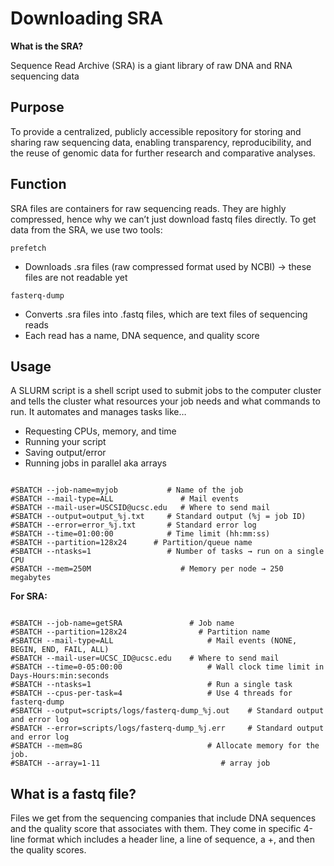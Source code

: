 # Downloading SRA 
**What is the SRA?**

Sequence Read Archive (SRA) is a giant library of raw DNA and RNA sequencing data

## Purpose
To provide a centralized, publicly accessible repository for storing and sharing raw sequencing data, enabling transparency, reproducibility, and the reuse of genomic data for further research and comparative analyses.

## Function
SRA files are containers for raw sequencing reads. They are highly compressed, hence why we can’t just download fastq files directly. To get data from the SRA, we use two tools:  

`prefetch`
- Downloads .sra files (raw compressed format used by NCBI) → these files are not readable yet

`fasterq-dump`
- Converts .sra files into .fastq files, which are text files of sequencing reads
- Each read has a name, DNA sequence, and quality score


## Usage
A SLURM script is a shell script used to submit jobs to the computer cluster and tells the cluster what resources your job needs and what commands to run.
It automates and manages tasks like…
- Requesting CPUs, memory, and time
- Running your script
- Saving output/error
- Running jobs in parallel aka arrays


```#!/bin/bash

#SBATCH --job-name=myjob           # Name of the job
#SBATCH --mail-type=ALL               # Mail events
#SBATCH --mail-user=USCSID@ucsc.edu   # Where to send mail 
#SBATCH --output=output_%j.txt     # Standard output (%j = job ID)
#SBATCH --error=error_%j.txt       # Standard error log
#SBATCH --time=01:00:00            # Time limit (hh:mm:ss)
#SBATCH --partition=128x24      # Partition/queue name
#SBATCH --ntasks=1                 # Number of tasks → run on a single CPU
#SBATCH --mem=250M              	  # Memory per node → 250 megabytes
```

**For SRA:**

```#!/bin/bash

#SBATCH --job-name=getSRA    		  	# Job name
#SBATCH --partition=128x24			      # Partition name
#SBATCH --mail-type=ALL              		# Mail events (NONE, BEGIN, END, FAIL, ALL)
#SBATCH --mail-user=UCSC_ID@ucsc.edu   	# Where to send mail
#SBATCH --time=0-05:00:00 				    # Wall clock time limit in Days-Hours:min:seconds
#SBATCH --ntasks=1                    		# Run a single task
#SBATCH --cpus-per-task=4                  	# Use 4 threads for fasterq-dump
#SBATCH --output=scripts/logs/fasterq-dump_%j.out    # Standard output and error log
#SBATCH --error=scripts/logs/fasterq-dump_%j.err     # Standard output and error log
#SBATCH --mem=8G                    		# Allocate memory for the job.
#SBATCH --array=1-11					       # array job
```




## What is a fastq file?
Files we get from the sequencing companies that include DNA sequences and the quality score that associates with them. They come in specific 4-line format which includes a header line, a line of sequence, a +, and then the quality scores.
